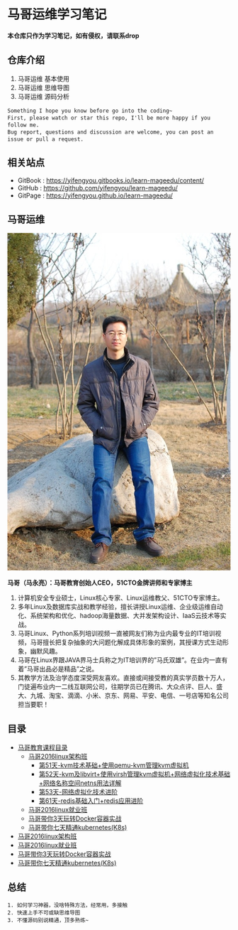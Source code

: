 # 马哥运维学习笔记

**本仓库只作为学习笔记，如有侵权，请联系drop**

## 仓库介绍

1. 马哥运维 基本使用
2. 马哥运维 思维导图
3. 马哥运维 源码分析

```
Something I hope you know before go into the coding~
First, please watch or star this repo, I'll be more happy if you follow me.
Bug report, questions and discussion are welcome, you can post an issue or pull a request.
```

## 相关站点

* GitBook : <https://yifengyou.gitbooks.io/learn-mageedu/content/>
* GitHub : <https://github.com/yifengyou/learn-mageedu/>
* GitPage : <https://yifengyou.github.io/learn-mageedu/>


## 马哥运维

![20191207_205025_84](image/20191207_205025_84.png)

**马哥（马永亮）：马哥教育创始人CEO，51CTO金牌讲师和专家博主**

1. 计算机安全专业硕士，Linux核心专家、Linux运维教父、51CTO专家博主。
2. 多年Linux及数据库实战和教学经验，擅长讲授Linux运维、企业级运维自动化、系统架构和优化、hadoop海量数据、大并发架构设计、IaaS云技术等实战。
3. 马哥Linux、Python系列培训视频一直被网友们称为业内最专业的IT培训视频，马哥擅长把复杂抽象的大问题化解成具体形象的案例，其授课方式生动形象，幽默风趣。
4. 马哥在Linux界跟JAVA界马士兵称之为IT培训界的”马氏双雄”。在业内一直有着”马哥出品必是精品”之说。
5. 其教学方法及治学态度深受网友喜欢。直接或间接受教的真实学员数十万人，门徒遍布业内一二线互联网公司，往期学员已在腾讯、大众点评、巨人、盛大、九城、淘宝、滴滴、小米、京东、网易、平安、电信、一号店等知名公司担当要职！

## 目录

* [马哥教育课程目录](docs/马哥教育课程目录.md)
    * [马哥2016linux架构班](docs/马哥教育课程目录/马哥2016linux架构班.md)
      * [第51天-kvm技术基础+使用qemu-kvm管理kvm虚拟机](docs/马哥教育课程目录/马哥2016linux架构班/第51天-kvm技术基础+使用qemu-kvm管理kvm虚拟机.md)
      * [第52天-kvm及libvirt+使用virsh管理kvm虚拟机+网络虚拟化技术基础+网络名称空间netns用法详解](docs/马哥教育课程目录/马哥2016linux架构班/第52天-kvm及libvirt+使用virsh管理kvm虚拟机+网络虚拟化技术基础+网络名称空间netns用法详解.md)
      * [第53天-网络虚拟化技术进阶](docs/马哥教育课程目录/马哥2016linux架构班/第53天-网络虚拟化技术进阶.md)
      * [第61天-redis基础入门+redis应用进阶](docs/马哥教育课程目录/马哥2016linux架构班/第61天-redis基础入门+redis应用进阶.md)
    * [马哥2016linux就业班](docs/马哥教育课程目录/马哥2016linux就业班.md)
    * [马哥带你3天玩转Docker容器实战](docs/马哥教育课程目录/马哥带你3天玩转Docker容器实战.md)
    * [马哥带你七天精通kubernetes(K8s)](docs/马哥教育课程目录/马哥带你七天精通k8s.md)
* [马哥2016linux架构班](docs/马哥2016linux架构班.md)
* [马哥2016linux就业班](docs/马哥2016linux就业班.md)
* [马哥带你3天玩转Docker容器实战](docs/马哥带你3天玩转Docker容器实战.md)
* [马哥带你七天精通kubernetes(K8s)](docs/马哥带你七天精通k8s.md)

## 总结

```
1. 如何学习神器，没啥特殊方法，经常用，多接触
2. 快速上手不可或缺思维导图
3. 不懂源码别说精通，顶多熟练~
```
